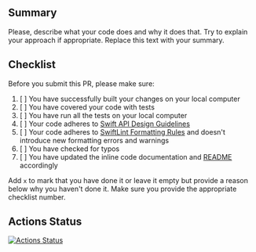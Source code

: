 ## Summary
Please, describe what your code does and why it does that. Try to explain your approach if appropriate. Replace this text with your summary.

## Checklist
Before you submit this PR, please make sure:
1. [ ] You have successfully built your changes on your local computer
2. [ ] You have covered your code with tests
3. [ ] You have run all the tests on your local computer
4. [ ] Your code adheres to [Swift API Design Guidelines](https://swift.org/documentation/api-design-guidelines)
5. [ ] Your code adheres to [SwiftLint Formatting Rules](https://realm.github.io/SwiftLint/rule-directory.html) and doesn't introduce new formatting errors and warnings
6. [ ] You have checked for typos
7. [ ] You have updated the inline code documentation and [README](https://github.com/chaqmoq/http/blob/master/README.md) accordingly

Add `x` to mark that you have done it or leave it empty but provide a reason below why you haven't done it. Make sure you provide the appropriate checklist number.

## Actions Status
[![Actions Status](https://github.com/chaqmoq/http/actions/workflows/development.yaml/badge.svg)](https://github.com/chaqmoq/http/actions/workflows/development.yaml)

